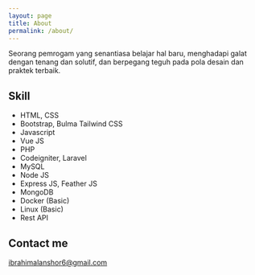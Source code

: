 ```yaml
---
layout: page
title: About
permalink: /about/
---
```


Seorang pemrogam yang senantiasa belajar hal baru, menghadapi galat dengan tenang dan solutif, dan berpegang teguh pada pola desain dan praktek terbaik.

## Skill

- HTML, CSS
- Bootstrap, Bulma Tailwind CSS
- Javascript
- Vue JS
- PHP
- Codeigniter, Laravel
- MySQL
- Node JS
- Express JS, Feather JS
- MongoDB
- Docker (Basic)
- Linux (Basic)
- Rest API

## Contact me

[ibrahimalanshor6@gmail.com](mailto:ibrahimalanshor6@gmail.com)